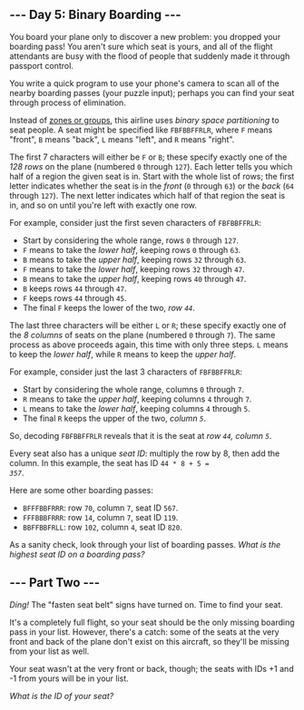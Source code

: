 ## --- Day 5: Binary Boarding ---

You board your plane only to discover a new problem: you dropped your boarding pass! You aren't sure which seat is yours, and all of the flight attendants are busy with the flood of people that suddenly made it through passport control.

You write a <span title="No problem!">quick program</span> to use your phone's camera to scan all of the nearby boarding passes (your puzzle input); perhaps you can find your seat through process of elimination.

Instead of <a href="https://www.youtube.com/watch?v=oAHbLRjF0vo" target="_blank">zones or groups</a>, this airline uses _binary space partitioning_ to seat people. A seat might be specified like `` FBFBBFFRLR ``, where `` F `` means "front", `` B `` means "back", `` L `` means "left", and `` R `` means "right".

The first 7 characters will either be `` F `` or `` B ``; these specify exactly one of the _128 rows_ on the plane (numbered `` 0 `` through `` 127 ``). Each letter tells you which half of a region the given seat is in. Start with the whole list of rows; the first letter indicates whether the seat is in the _front_ (`` 0 `` through `` 63 ``) or the _back_ (`` 64 `` through `` 127 ``). The next letter indicates which half of that region the seat is in, and so on until you're left with exactly one row.

For example, consider just the first seven characters of `` FBFBBFFRLR ``:

*   Start by considering the whole range, rows `` 0 `` through `` 127 ``.
*   `` F `` means to take the _lower half_, keeping rows `` 0 `` through `` 63 ``.
*   `` B `` means to take the _upper half_, keeping rows `` 32 `` through `` 63 ``.
*   `` F `` means to take the _lower half_, keeping rows `` 32 `` through `` 47 ``.
*   `` B `` means to take the _upper half_, keeping rows `` 40 `` through `` 47 ``.
*   `` B `` keeps rows `` 44 `` through `` 47 ``.
*   `` F `` keeps rows `` 44 `` through `` 45 ``.
*   The final `` F `` keeps the lower of the two, _row `` 44 ``_.

The last three characters will be either `` L `` or `` R ``; these specify exactly one of the _8 columns_ of seats on the plane (numbered `` 0 `` through `` 7 ``). The same process as above proceeds again, this time with only three steps. `` L `` means to keep the _lower half_, while `` R `` means to keep the _upper half_.

For example, consider just the last 3 characters of `` FBFBBFFRLR ``:

*   Start by considering the whole range, columns `` 0 `` through `` 7 ``.
*   `` R `` means to take the _upper half_, keeping columns `` 4 `` through `` 7 ``.
*   `` L `` means to take the _lower half_, keeping columns `` 4 `` through `` 5 ``.
*   The final `` R `` keeps the upper of the two, _column `` 5 ``_.

So, decoding `` FBFBBFFRLR `` reveals that it is the seat at _row `` 44 ``, column `` 5 ``_.

Every seat also has a unique _seat ID_: multiply the row by 8, then add the column. In this example, the seat has ID <code>44 * 8 + 5 = <em>357</em></code>.

Here are some other boarding passes:

*   `` BFFFBBFRRR ``: row `` 70 ``, column `` 7 ``, seat ID `` 567 ``.
*   `` FFFBBBFRRR ``: row `` 14 ``, column `` 7 ``, seat ID `` 119 ``.
*   `` BBFFBBFRLL ``: row `` 102 ``, column `` 4 ``, seat ID `` 820 ``.

As a sanity check, look through your list of boarding passes. _What is the highest seat ID on a boarding pass?_

## --- Part Two ---

_Ding!_ The "fasten seat belt" signs have turned on. Time to find your seat.

It's a completely full flight, so your seat should be the only missing boarding pass in your list. However, there's a catch: some of the seats at the very front and back of the plane don't exist on this aircraft, so they'll be missing from your list as well.

Your seat wasn't at the very front or back, though; the seats with IDs +1 and -1 from yours will be in your list.

_What is the ID of your seat?_